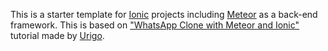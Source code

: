 This is a starter template for [Ionic](http://ionicframework.com/docs/) projects including [Meteor](https://www.meteor.com/) as a back-end framework.
This is based on ["WhatsApp Clone with Meteor and Ionic"](https://angular-meteor.com/tutorials/whatsapp2/ionic/setup) tutorial made by [Urigo](https://github.com/Urigo).

